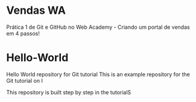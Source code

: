 # Vendas WA
Prática 1 de Git e GitHub no Web Academy - Criando um portal de vendas em 4 passos!

# Hello-World
Hello World repository for Git tutorial
This is an example repository for the Git tutorial on I

This repository is built step by step in the tutorialS